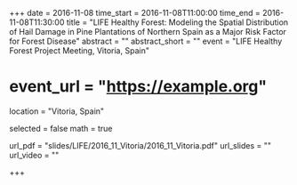 +++
date = 2016-11-08
time_start = 2016-11-08T11:00:00
time_end = 2016-11-08T11:30:00
title = "LIFE Healthy Forest: Modeling the Spatial Distribution of Hail Damage in Pine Plantations of Northern Spain as a Major Risk Factor for Forest Disease"
abstract = ""
abstract_short = ""
event = "LIFE Healthy Forest Project Meeting, Vitoria, Spain"
# event_url = "https://example.org"
location = "Vitoria, Spain"

selected = false
math = true

url_pdf = "slides/LIFE/2016_11_Vitoria/2016_11_Vitoria.pdf"
url_slides = ""
url_video = ""

+++
